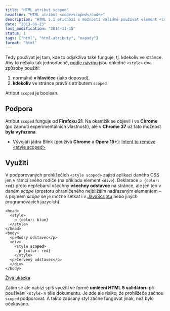 ```yaml
---
title: "HTML atribut scoped"
headline: "HTML atribut <code>scoped</code>"
description: "HTML 5.1 přichází s možností validně používat element <code>&lt;style></code> i mimo část <code>&lt;head></code>."
date: "2013-06-23"
last_modification: "2014-11-15"
status: 1
tags: ["html", "html-atributy", "napady"]
format: "html"
---
```


<p>Tedy používat jej tam, kde to odjakživa také funguje, tj. kdekoliv ve stránce. Aby to nebylo tak jednoduché, <a href='http://www.w3.org/html/wg/drafts/html/master/single-page.html#attr-style-scoped'>podle návrhu</a> jsou ohledně <code>&lt;style></code> dva způsoby použití:</p>

<ol>
  <li>normálně <b>v hlavičce</b> (jako doposud),</li>
  <li><b>kdekoliv</b> ve stránce právě s atributem <code>scoped</code></li>
</ol>

<p>Atribut <code>scoped</code> je boolean.</p>
  

<h2 id="podpora">Podpora</h2>

<p>Atribut <code>scoped</code> funguje od <b>Firefoxu 21</b>. Na okamžik se objevil i ve <b>Chrome</b> (po zapnutí experimentálních vlastností), ale v <b>Chrome 37</b> už tato možnost <b>byla vyřazena</b>.</p>

<div class="external-content">
  <ul>
    <li>Vývojáři jádra Blink (používá <b>Chrome</b> a <b>Opera 15+</b>): <a href="https://groups.google.com/a/chromium.org/forum/#!searchin/blink-dev/scoped/blink-dev/R1x18ZLS5qQ/Bjuh_cENhlQJ">Intent to remove &lt;style scoped></a></li>
  </ul>
</div>
  

<h2>Využití</h2>

<p>V podporovaných prohlížečích <code>&lt;style scoped></code> zajistí aplikaci daného CSS jen v rámci svého rodiče (na příkladu element <code>&lt;div></code>). Deklarace <code>p {color: red}</code> proto nepřebarví všechny <b>všechny odstavce</b> na stránce, ale jen ten v daném <i>scope</i> (prostoru ohraničeného nejbližším nadřazeným elementem – s pojmem <i>scope</i> se je možné setkat i v <a href="/scope">JavaScriptu</a> nebo jiných programovacích jazycích).</p>
  
<pre><code>&lt;head&gt;
  &lt;style&gt;
    p {color: blue}
  &lt;/style&gt;
&lt;/head&gt;
&lt;body&gt;
  &lt;p&gt;Modrý odstavec&lt;/p&gt;
  &lt;div&gt;
    &lt;style <b>scoped</b>&gt;
      p {color: red}
    &lt;/style&gt;      
  &lt;p&gt;Červený odstavec&lt;/p&gt;
  &lt;/div&gt;
&lt;/body></code></pre>

<p><a href="https://kod.djpw.cz/fmhb">Živá ukázka</a></p>

<p>Zatím se ale nabízí spíš využití ve formě <b>umlčení HTML 5 validátoru</b> při používání <code>&lt;style></code> v těle dokumentu. Je zde ale risiko, že prohlížeče začnou <code>scoped</code> podporovat. A takto zapsaný styl začne fungovat jinak, než bylo očekáváno.</p>